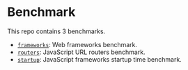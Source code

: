 # Benchmark

This repo contains 3 benchmarks.

- [`frameworks`](./frameworks): Web frameworks benchmark.
- [`routers`](./routers): JavaScript URL routers benchmark.
- [`startup`](./startup): JavaScript frameworks startup time benchmark.
